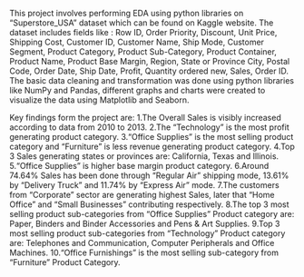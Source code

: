 This project involves performing EDA using python libraries on “Superstore_USA” dataset which can be found on Kaggle website. The dataset includes fields like : Row ID, Order Priority, Discount, Unit Price, Shipping Cost, Customer ID, Customer Name, Ship Mode, Customer Segment, Product Category, Product Sub-Category, Product Container, Product Name, Product Base Margin, Region, State or Province	City, Postal Code, Order Date, Ship Date, Profit, Quantity ordered new, Sales, Order ID. The basic data cleaning and transformation was done using python libraries like NumPy and Pandas, different graphs and charts were created to visualize the data using Matplotlib and Seaborn.

Key findings form the project are: 
1.The Overall Sales is visibly increased according to data from 2010 to 2013.
2.The “Technology” is the most profit generating product category.
3.“Office Supplies” is the most selling product category and “Furniture” is less revenue generating product category.
4.Top 3 Sales generating states or provinces are: California, Texas and Illinois.
5.“Office Supplies” is higher base margin product category.
6.Around 74.64% Sales has been done through “Regular Air” shipping mode, 13.61% by “Delivery Truck” and 11.74% by “Express Air” mode.
7.The customers from “Corporate” sector are generating highest Sales, later that “Home Office” and “Small Businesses” contributing respectively.
8.The top 3 most selling product sub-categories from “Office Supplies” Product category are: Paper, Binders and Binder Accessories and Pens & Art Supplies.
9.Top 3 most selling product sub-categories from “Technology” Product category are: Telephones and Communication, Computer Peripherals and Office Machines.
10.“Office Furnishings” is the most selling sub-category from “Furniture” Product Category.

